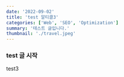 ```yaml
---
date: '2022-09-02'
title: 'test 알티클3'
categories: ['Web', 'SEO', 'Optimization']
summary: '테스트 글입니다.'
thumbnail: './travel.jpeg'
---
```


### test 글 시작

test3

